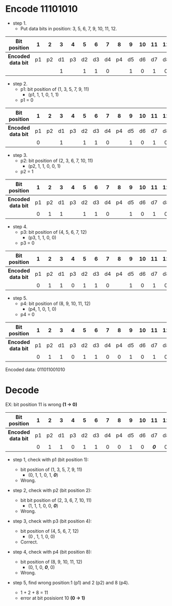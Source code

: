 #  Encode 11101010

- step 1. 
  - Put data bits in position: 3, 5, 6, 7, 9, 10, 11, 12.

|Bit position|1|2|3|4|5|6|7|8|9|10|11|12|
|:----:|:----:|:----:|:----:|:----:|:----:|:----:|:----:|:----:|:----:|:----:|:----:|:----:|
|__Encoded data bit__|p1|p2|d1|p3|d2|d3|d4|p4|d5|d6|d7|d8|
||||1||1|1|0||1|0|1|0|

- step 2.
  - p1: bit position of (1, 3, 5, 7, 9, 11)
    - (p1, 1, 1, 0, 1, 1)
  - p1 = 0
  
|Bit position|1|2|3|4|5|6|7|8|9|10|11|12|
|:----:|:----:|:----:|:----:|:----:|:----:|:----:|:----:|:----:|:----:|:----:|:----:|:----:|
|__Encoded data bit__|p1|p2|d1|p3|d2|d3|d4|p4|d5|d6|d7|d8|
||0||1||1|1|0||1|0|1|0|

- step 3. 
  - p2: bit position of (2, 3, 6, 7, 10, 11)
    - (p2, 1, 1, 0, 0, 1)
  - p2 = 1
  
|Bit position|1|2|3|4|5|6|7|8|9|10|11|12|
|:----:|:----:|:----:|:----:|:----:|:----:|:----:|:----:|:----:|:----:|:----:|:----:|:----:|
|__Encoded data bit__|p1|p2|d1|p3|d2|d3|d4|p4|d5|d6|d7|d8|
||0|1|1||1|1|0||1|0|1|0|

- step 4. 
  - p3: bit position of (4, 5, 6, 7, 12)
    - (p3, 1, 1, 0, 0)
  - p3 = 0
  
|Bit position|1|2|3|4|5|6|7|8|9|10|11|12|
|:----:|:----:|:----:|:----:|:----:|:----:|:----:|:----:|:----:|:----:|:----:|:----:|:----:|
|__Encoded data bit__|p1|p2|d1|p3|d2|d3|d4|p4|d5|d6|d7|d8|
||0|1|1|0|1|1|0||1|0|1|0|

- step 5. 
  - p4: bit position of (8, 9, 10, 11, 12)
    - (p4, 1, 0, 1, 0)
  - p4 = 0
  
  
  
|Bit position|1|2|3|4|5|6|7|8|9|10|11|12|
|:----:|:----:|:----:|:----:|:----:|:----:|:----:|:----:|:----:|:----:|:----:|:----:|:----:|
|__Encoded data bit__|p1|p2|d1|p3|d2|d3|d4|p4|d5|d6|d7|d8|
||0|1|1|0|1|1|0|0|1|0|1|0|

Encoded data: 011011001010 



# Decode

EX: bit position 11 is wrong __(1 -> 0)__

|Bit position|1|2|3|4|5|6|7|8|9|10|11|12|
|:----:|:----:|:----:|:----:|:----:|:----:|:----:|:----:|:----:|:----:|:----:|:----:|:----:|
|__Encoded data bit__|p1|p2|d1|p3|d2|d3|d4|p4|d5|d6|d7|d8|
||0|1|1|0|1|1|0|0|1|0|___0___|0|

- step 1, check with p1 (bit position 1):
  - bit position of (1, 3, 5, 7, 9, 11)
    - (0, 1, 1, 0, 1, ___0___)
  - Wrong.

- step 2, check with p2 (bit position 2):
  - bit bit position of (2, 3, 6, 7, 10, 11)
    - (1, 1, 1, 0, 0, ___0___)
  - Wrong.

- step 3, check with p3 (bit position 4):
  - bit position of (4, 5, 6, 7, 12)
    - (0 , 1, 1, 0, 0)
  - Correct.
 
- step 4, check with p4 (bit position 8):
  - bit position of (8, 9, 10, 11, 12)
    - (0, 1, 0, ___0___, 0)
  - Wrong.

- step 5, find wrong position:1 (p1) and 2 (p2) and 8 (p4).
  - 1 + 2 + 8 = 11
  - error at bit posisiont 10 __(0 -> 1)__







